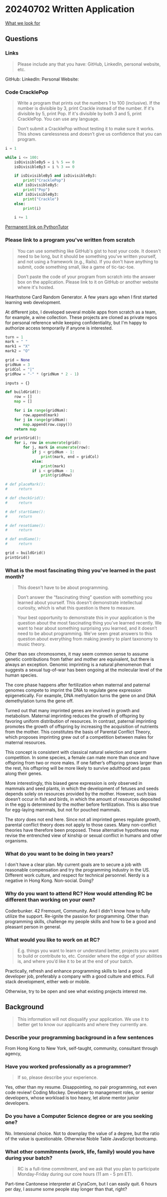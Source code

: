 # 20240702 Written Application

[What we look for](https://www.recurse.com/what-we-look-for)

## Questions

### Links

> Please include any that you have: GitHub, LinkedIn, personal website, etc.

GitHub: 
LinkedIn: 
Personal Website: 

### Code CracklePop

> Write a program that prints out the numbers 1 to 100 (inclusive). If the number is divisible by 3, print Crackle instead of the number. If it's divisible by 5, print Pop. If it's divisible by both 3 and 5, print CracklePop. You can use any language.
<!--  -->
> Don’t submit a CracklePop without testing it to make sure it works. This shows carelessness and doesn’t give us confidence that you can program.

```py
i = 1

while i <= 100:
    isDivisibleBy5 = i % 5 == 0
    isDivisibleBy3 = i % 3 == 0

    if isDivisibleBy5 and isDivisibleBy3:
        print("CracklePop")
    elif isDivisibleBy5:
        print("Pop")
    elif isDivisibleBy3:
        print("Crackle")
    else:
        print(i)

    i += 1
```

[Permanent link on PythonTutor](https://pythontutor.com/render.html#code=i%20%3D%201%0A%0Awhile%20i%20%3C%3D%20100%3A%0A%20%20%20%20isDivisibleBy5%20%3D%20i%20%25%205%20%3D%3D%200%0A%20%20%20%20isDivisibleBy3%20%3D%20i%20%25%203%20%3D%3D%200%0A%0A%20%20%20%20if%20isDivisibleBy5%20and%20isDivisibleBy3%3A%0A%20%20%20%20%20%20%20%20print%28%22CracklePop%22%29%0A%20%20%20%20elif%20isDivisibleBy5%3A%0A%20%20%20%20%20%20%20%20print%28%22Pop%22%29%0A%20%20%20%20elif%20isDivisibleBy3%3A%0A%20%20%20%20%20%20%20%20print%28%22Crackle%22%29%0A%20%20%20%20else%3A%0A%20%20%20%20%20%20%20%20print%28i%29%0A%0A%20%20%20%20i%20%2B%3D%201&cumulative=false&curInstr=776&heapPrimitives=nevernest&mode=display&origin=opt-frontend.js&py=3&rawInputLstJSON=%5B%5D&textReferences=false)

### Please link to a program you've written from scratch

> You can use something like GitHub's gist to host your code. It doesn't need to be long, but it should be something you've written yourself, and not using a framework (e.g., Rails). If you don't have anything to submit, code something small, like a game of tic-tac-toe.
<!--  -->
> Don’t paste the code of your program from scratch into the answer box on the application. Please link to it on GitHub or another website where it's hosted.

Hearthstone Card Random Generator. A few years ago when I first started learning web development.

At different jobs, I developed several mobile apps from scratch as a team, for example, a wine collection. These projects are cloned as private repos for personal reference while keeping confidentiality, but I'm happy to authorize access temporarily if anyone is interested.

```py
turn = 1
mark = " "
mark1 = "X"
mark2 = "O"

grid = None
gridNum = 3
gridCol = "|"
gridRow = "-" * (gridNum * 2 - 1)

inputs = {}

def buildGrid():
    row = []
    map = []

    for i in range(gridNum):
        row.append(mark)
    for j in range(gridNum):
        map.append(row.copy())
    return map

def printGrid():
    for i, row in enumerate(grid):
        for j, mark in enumerate(row):
            if j < gridNum - 1: 
                print(mark, end = gridCol)
            else:
                print(mark)
            if i < gridNum - 1: 
                print(gridRow)

# def placeMark():
#     return

# def checkGrid():
#     return

# def startGame():
#     return

# def resetGame():
#     return

# def endGame():
#     return

grid = buildGrid()
printGrid()
```

### What is the most fascinating thing you've learned in the past month?

> This doesn't have to be about programming.
<!-- > -->
> Don’t answer the “fascinating thing” question with something you learned about yourself. This doesn’t demonstrate intellectual curiosity, which is what this question is there to measure.
<!--  -->
> Your best opportunity to demonstrate this in your application is the question about the most fascinating thing you’ve learned recently. We want to hear about something surprising you learned, and it doesn’t need to be about programming. We’ve seen great answers to this question about everything from making jewelry to plant taxonomy to music theory.

Other than sex chromosomes, it may seem common sense to assume genetic contributions from father and mother are equivalent, but there is always an exception. Genomic imprinting is a natural phenomenon that suggests a sexual tug-of-war has been ongoing at the molecular level of the human species.

The core phase happens after fertilization when maternal and paternal genomes compete to imprint the DNA to regulate gene expression epigenetically. For example, DNA methylation turns the gene on and DNA demethylation turns the gene off.

Turned out that many imprinted genes are involved in growth and metabolism. Maternal imprinting reduces the growth of offspring by favoring uniform distribution of resources. In contrast, paternal imprinting promotes the growth of offspring by increasing the acquisition of nutrients from the mother. This constitutes the basis of Parental Conflict Theory, which proposes imprinting grew out of a competition between males for maternal resources.

This concept is consistent with classical natural selection and sperm competition. In some species, a female can mate more than once and have offspring from two or more males. If one father’s offspring grows larger than the rest, his offspring will be more likely to survive adulthood and pass along their genes.

More interestingly, this biased gene expression is only observed in mammals and seed plants, in which the development of fetuses and seeds depends solely on resources provided by the mother. However, such bias doesn’t occur in fish and birds, in which the amount of resources deposited in the egg is determined by the mother before fertilization. This is also true for egg-laying mammals, but not for pouched mammals.

The story does not end here. Since not all imprinted genes regulate growth, parental conflict theory does not apply to those cases. Many non-conflict theories have therefore been proposed. These alternative hypotheses may revise the entrenched view of kinship or sexual conflict in humans and other organisms.

### What do you want to be doing in two years?

I don't have a clear plan. My current goals are to secure a job with reasonable compensation and try the programming industry in the US. Different work culture, and respect for technical personnel. Nerdy is a negative in Hong Kong. Non-social. Doing?

### Why do you want to attend RC? How would attending RC be different than working on your own?

Coderbunker. 42 Fremount, Community. And I didn't know how to fully utilize the support. Re-ignite the passion for programming. Other than programming skills, challenge my people skills and how to be a good and pleasant person in general.

### What would you like to work on at RC?

> E.g. things you want to learn or understand better, projects you want to build or contribute to, etc. Consider where the edge of your abilities is, and where you’d like it to be at the end of your batch.

Practically, refresh and enhance programming skills to land a good developer job, preferably a company with a good culture and ethics. Full stack development, either web or mobile.

Otherwise, try to be open and see what existing projects interest me.

## Background

> This information will not disqualify your application. We use it to better get to know our applicants and where they currently are.

### Describe your programming background in a few sentences

From Hong Kong to New York, self-taught, community, consultant through agency, 

### Have you worked professionally as a programmer?

> If so, please describe your experience.

Yes, other than my resume. Disappointing, no pair programming, not even code review! Coding Mockey. Developer to management roles, or senior developers, whose workload is too heavy, let alone mentor junior developers.

### Do you have a Computer Science degree or are you seeking one?

No. Intensional choice. Not to downplay the value of a degree, but the ratio of the value is questionable. Otherwise Noble Table JavaScript bootcamp.

### What other commitments (work, life, family) would you have during your batch?

> RC is a full-time commitment, and we ask that you plan to participate Monday-Friday during our core hours (11 am - 5 pm ET).

Part-time Cantonese interpreter at CyraCom, but I can easily quit. 6 hours per day, I assume some people stay longer than that, right?
